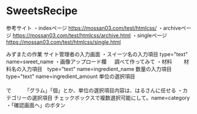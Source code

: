 # SweetsRecipe

参考サイト
・indexページ
https://mossan03.com/test/htmlcss/
・archiveページ
https://mossan03.com/test/htmlcss/archive.html
・singleページ
https://mossan03.com/test/htmlcss/single.html


みずまたの作業
サイト管理者の入力画面
・スイーツ名の入力項目  type="text" name=sweet_name
・画像アップロード欄
　  調べて作ってみて
・材料
　　材料名の入力項目　type="text" name=ingredient_name
    数量の入力項目    type="text" name=ingredient_amount
    単位の選択項目    <selectn ame=ingredient_umit><option></option></select>で
    　　             「グラム」「個」とか、単位の選択項目内容は、はるさんに任せる
・カテゴリーの選択項目
    チェックボックスで複数選択可能にして。name=category
・「確認画面へ」のボタン

